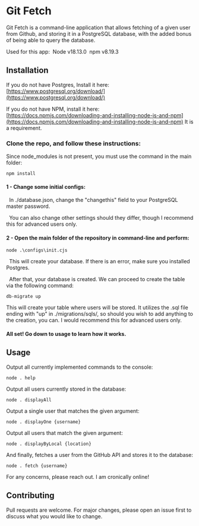 # Git Fetch

Git Fetch is a command-line application that allows fetching of a given user from Github, and storing it in a PostgreSQL database, with the added bonus of being able to query the database.

Used for this app:
&nbsp;Node v18.13.0
&nbsp;npm v8.19.3

## Installation

If you do not have Postgres, Install it here: [https://www.postgresql.org/download/](https://www.postgresql.org/download/)

If you do not have NPM, install it here: [https://docs.npmjs.com/downloading-and-installing-node-js-and-npm](https://docs.npmjs.com/downloading-and-installing-node-js-and-npm)
It is a requirement.

### Clone the repo, and follow these instructions:

Since node_modules is not present, you must use the command in the main folder:

````
npm install
````

#### 1 - Change some initial configs:

&nbsp;&nbsp;In ./database.json, change the "changethis" field to your PostgreSQL master password.

&nbsp;&nbsp;You can also change other settings should they differ, though I recommend this for advanced users only.

#### 2 - Open the main folder of the repository in command-line and perform:

````
node .\configs\init.cjs
````

&nbsp;&nbsp;This will create your database. If there is an error, make sure you installed Postgres.

&nbsp;&nbsp;After that, your database is created. We can proceed to create the table via the following command:

````
db-migrate up
````
This will create your table where users will be stored. It utilizes the .sql file ending with "up" in ./migrations/sqls/, so should you wish to add anything to the creation, you can. I would recommend this for advanced users only.

#### All set! Go down to usage to learn how it works.

## Usage

Output all currently implemented commands to the console:
````
node . help
````
Output all users currently stored in the database:
````
node . displayAll
````
Output a single user that matches the given argument:
````
node . displayOne {username}
````
Output all users that match the given argument:
````
node . displayByLocal {location}
````
And finally, fetches a user from the GitHub API and stores it to the database:
````
node . fetch {username}
````
For any concerns, please reach out. I am cronically online!

## Contributing

Pull requests are welcome. For major changes, please open an issue first
to discuss what you would like to change.